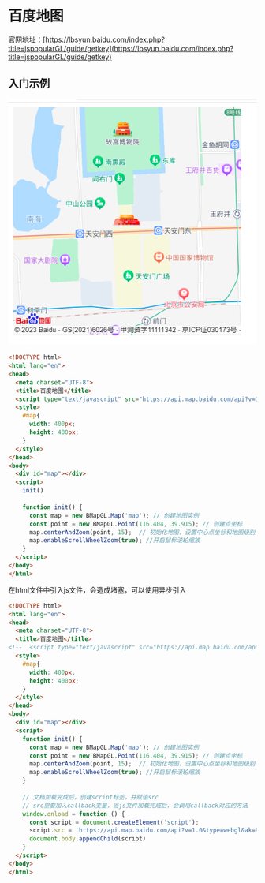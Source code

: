 # 百度地图

官网地址：[https://lbsyun.baidu.com/index.php?title=jspopularGL/guide/getkey](https://lbsyun.baidu.com/index.php?title=jspopularGL/guide/getkey)

## 入门示例

![Image text](../.vuepress/public/dataVisualizationKnowledge/05/01.png)

```html
<!DOCTYPE html>
<html lang="en">
<head>
  <meta charset="UTF-8">
  <title>百度地图</title>
  <script type="text/javascript" src="https://api.map.baidu.com/api?v=1.0&type=webgl&ak=9OqHt35qxXLSDQjtYVEfRuyXdjN3YGyk"></script>
  <style>
    #map{
      width: 400px;
      height: 400px;
    }
  </style>
</head>
<body>
  <div id="map"></div>
  <script>
    init()
    
    function init() {
      const map = new BMapGL.Map('map'); // 创建地图实例
      const point = new BMapGL.Point(116.404, 39.915); // 创建点坐标
      map.centerAndZoom(point, 15);  // 初始化地图，设置中心点坐标和地图级别
      map.enableScrollWheelZoom(true); //开启鼠标滚轮缩放
    }
  </script>
</body>
</html>

```

在html文件中引入js文件，会造成堵塞，可以使用异步引入

```html
<!DOCTYPE html>
<html lang="en">
<head>
  <meta charset="UTF-8">
  <title>百度地图</title>
<!--  <script type="text/javascript" src="https://api.map.baidu.com/api?v=1.0&type=webgl&ak=9OqHt35qxXLSDQjtYVEfRuyXdjN3YGyk"></script>-->
  <style>
    #map{
      width: 400px;
      height: 400px;
    }
  </style>
</head>
<body>
  <div id="map"></div>
  <script>
    function init() {
      const map = new BMapGL.Map('map'); // 创建地图实例
      const point = new BMapGL.Point(116.404, 39.915); // 创建点坐标
      map.centerAndZoom(point, 15);  // 初始化地图，设置中心点坐标和地图级别
      map.enableScrollWheelZoom(true); //开启鼠标滚轮缩放
    }

    // 文档加载完成后，创建script标签，并赋值src
    // src里要加入callback变量，当js文件加载完成后，会调用callback对应的方法
    window.onload = function () {
      const script = document.createElement('script');
      script.src = 'https://api.map.baidu.com/api?v=1.0&type=webgl&ak=9OqHt35qxXLSDQjtYVEfRuyXdjN3YGyk&callback=init'
      document.body.appendChild(script)
    }
  </script>
</body>
</html>

```
